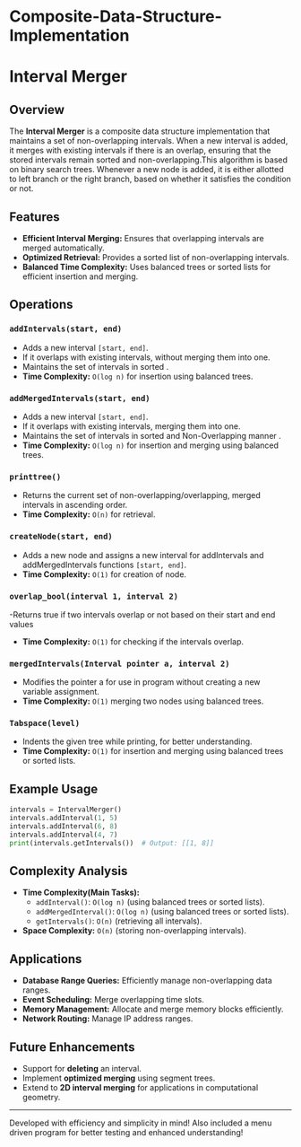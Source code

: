 # Composite-Data-Structure-Implementation

# Interval Merger

## Overview
The **Interval Merger** is a composite data structure implementation that maintains a set of non-overlapping intervals. When a new interval is added, it merges with existing intervals if there is an overlap, ensuring that the stored intervals remain sorted and non-overlapping.This algorithm is based on binary search trees. Whenever a new node is added, it is either allotted to left branch or the right branch, based on whether it satisfies the condition or not.

## Features
- **Efficient Interval Merging:** Ensures that overlapping intervals are merged automatically.
- **Optimized Retrieval:** Provides a sorted list of non-overlapping intervals.
- **Balanced Time Complexity:** Uses balanced trees or sorted lists for efficient insertion and merging.

## Operations
### `addIntervals(start, end)`
- Adds a new interval `[start, end]`.
- If it overlaps with existing intervals, without merging them into one.
- Maintains the set of intervals in sorted .
- **Time Complexity:** `O(log n)` for insertion using balanced trees.

### `addMergedIntervals(start, end)`
- Adds a new interval `[start, end]`.
- If it overlaps with existing intervals, merging them into one.
- Maintains the set of intervals in sorted and Non-Overlapping manner .
- **Time Complexity:** `O(log n)` for insertion and merging using balanced trees.

### `printtree()`
- Returns the current set of non-overlapping/overlapping, merged intervals in ascending order.
- **Time Complexity:** `O(n)` for retrieval.

### `createNode(start, end)`
- Adds a new node and assigns a new interval for addIntervals and addMergedIntervals functions `[start, end]`.
- **Time Complexity:** `O(1)` for creation of node.

### `overlap_bool(interval 1, interval 2)`
-Returns true if two intervals overlap or not based on their start and end values
- **Time Complexity:** `O(1)` for checking if the intervals overlap.
### `mergedIntervals(Interval pointer a, interval 2)`
- Modifies the pointer a for use in program without creating a new variable assignment.
- **Time Complexity:** `O(1)` merging two nodes using balanced trees.

### `Tabspace(level)`
- Indents the given tree while printing, for better understanding.
- **Time Complexity:** `O(1)` for insertion and merging using balanced trees or sorted lists.

## Example Usage
```python
intervals = IntervalMerger()
intervals.addInterval(1, 5)
intervals.addInterval(6, 8)
intervals.addInterval(4, 7)
print(intervals.getIntervals())  # Output: [[1, 8]]
```

## Complexity Analysis
- **Time Complexity(Main Tasks):**
  - `addInterval()`: `O(log n)` (using balanced trees or sorted lists).
  - `addMergedInterval()`: `O(log n)` (using balanced trees or sorted lists).
  - `getIntervals()`: `O(n)` (retrieving all intervals).
- **Space Complexity:** `O(n)` (storing non-overlapping intervals).

## Applications
- **Database Range Queries:** Efficiently manage non-overlapping data ranges.
- **Event Scheduling:** Merge overlapping time slots.
- **Memory Management:** Allocate and merge memory blocks efficiently.
- **Network Routing:** Manage IP address ranges.

## Future Enhancements
- Support for **deleting** an interval.
- Implement **optimized merging** using segment trees.
- Extend to **2D interval merging** for applications in computational geometry.

---
Developed with efficiency and simplicity in mind! Also included a menu driven program for better testing and enhanced understanding!

